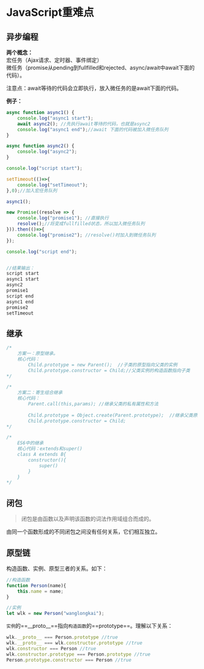 # JavaScript重难点

## 异步编程

**两个概念：**    
宏任务（Ajax请求、定时器、事件绑定）    
微任务（promise从pending到fullfilled和rejected、async/await中await下面的代码）。

注意点：await等待的代码会立即执行，放入微任务的是await下面的代码。

**例子：**

```javascript
async function async1() {
    console.log("async1 start");
    await async2(); //先执行await等待的代码，也就是async2
    console.log("async1 end");//await 下面的代码被加入微任务队列
}

async function async2() {
    console.log("async2");
}

console.log("script start");  

setTimeout(()=>{
    console.log("setTimeout");
},0);//加入宏任务队列

async1();

new Promise((resolve => {
    console.log("promise1"); //直接执行
    resolve();//将变成fullfilled状态，所以加入微任务队列
})).then(()=>{
    console.log("promise2"); //resolve()时加入到微任务队列
});

console.log("script end");


//结果输出：
script start
async1 start
async2
promise1
script end
async1 end
promise2
setTimeout

```





## 继承

```javascript
/*
	方案一：原型继承。
	核心代码：
		Child.prototype = new Parent();  //子类的原型指向父类的实例
		Child.prototype.constructor = Child;//父类实例的构造函数指向子类
*/

/*
	方案二：寄生组合继承
	核心代码：
		Parent.call(this,params); //继承父类的私有属性和方法
		
        Child.prototype = Object.create(Parent.prototype);  //继承父类原型上的共有属性和方法
        Child.prototype.constructor = Child;
*/

/*
	ES6中的继承
	核心代码：extends和super()
	class A extends B{
		constructor(){
			super()
		}
	}
*/
```



## 闭包

> 闭包是由函数以及声明该函数的词法作用域组合而成的。

由同一个函数形成的不同闭包之间没有任何关系，它们相互独立。



## 原型链

构造函数、实例、原型三者的关系。如下：

```javascript
//构造函数
function Person(name){
    this.name = name;
}

//实例
let wlk = new Person("wanglongkai");
```

`实例`的==\_\_proto\_\_==指向`构造函数`的==prototype==。理解以下关系：

```javascript
wlk.__proto__ === Person.prototype //true
wlk.__proto__ === wlk.constructor.prototype //true
wlk.constructor === Person //true
wlk.constructor.prototype === Person.prototype //true
Person.prototype.constructor === Person //true
```


